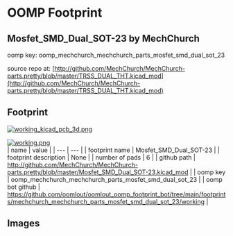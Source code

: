 # OOMP Footprint  
## Mosfet_SMD_Dual_SOT-23  by MechChurch  
  
oomp key: oomp_mechchurch_mechchurch_parts_mosfet_smd_dual_sot_23  
  
source repo at: [http://github.com/MechChurch/MechChurch-parts.pretty/blob/master/TRSS_DUAL_THT.kicad_mod](http://github.com/MechChurch/MechChurch-parts.pretty/blob/master/TRSS_DUAL_THT.kicad_mod)  
## Footprint  
  
[![working_kicad_pcb_3d.png](working_kicad_pcb_3d_600.png)](working_kicad_pcb_3d.png)  
  
[![working.png](working_600.png)](working.png)  
| name | value | 
| --- | --- | 
| footprint name | Mosfet_SMD_Dual_SOT-23 | 
| footprint description | None | 
| number of pads | 6 | 
| github path | http://github.com/MechChurch/MechChurch-parts.pretty/blob/master/Mosfet_SMD_Dual_SOT-23.kicad_mod | 
| oomp key | oomp_mechchurch_mechchurch_parts_mosfet_smd_dual_sot_23 | 
| oomp bot github | https://github.com/oomlout/oomlout_oomp_footprint_bot/tree/main/footprints/mechchurch_mechchurch_parts_mosfet_smd_dual_sot_23/working | 
## Images  
